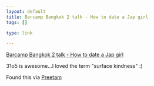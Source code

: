 ```yaml
--- 
layout: default
title: Barcamp Bangkok 2 talk - How to date a Jap girl
tags: []

type: link

---
```

<a href="http://www.31o5.com/2008/08/how-to-date-a-japanese-girl-my-presentation-at-barcamp-bangkok2/">Barcamp Bangkok 2 talk - How to date a Jap girl</a>

31o5 is awesome...I loved the term "surface kindness" :)

Found this via [Preetam](http://www.preetamrai.com)
